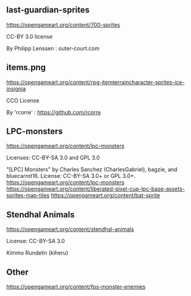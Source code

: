 ## last-guardian-sprites

https://opengameart.org/content/700-sprites

CC-BY 3.0 license

By Philipp Lenssen : outer-court.com 

## items.png

https://opengameart.org/content/rpg-itemterraincharacter-sprites-ice-insignia

CCO License

By 'rcorre' : https://github.com/rcorre

## LPC-monsters

https://opengameart.org/content/lpc-monsters

Licenses: CC-BY-SA 3.0 and GPL 3.0

"[LPC] Monsters" by Charles Sanchez (CharlesGabriel), bagzie, and bluecarrot16. License: CC-BY-SA 3.0+ or GPL 3.0+. https://opengameart.org/content/lpc-monsters https://opengameart.org/content/liberated-pixel-cup-lpc-base-assets-sprites-map-tiles https://opengameart.org/content/bat-sprite

## Stendhal Animals

https://opengameart.org/content/stendhal-animals

License: CC-BY-SA 3.0

Kimmo Rundelin (kiheru)

## Other

https://opengameart.org/content/fps-monster-enemies


